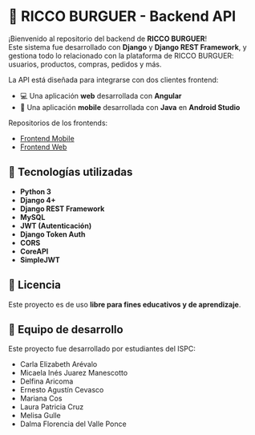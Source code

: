 # 🍔 RICCO BURGUER - Backend API

¡Bienvenido al repositorio del backend de **RICCO BURGUER**!  
Este sistema fue desarrollado con **Django** y **Django REST Framework**, y gestiona todo lo relacionado con la plataforma de RICCO BURGUER: usuarios, productos, compras, pedidos y más.

La API está diseñada para integrarse con dos clientes frontend:

- 💻 Una aplicación **web** desarrollada con **Angular**
- 📱 Una aplicación **mobile** desarrollada con **Java** en **Android Studio**

Repositorios de los frontends:

- [Frontend Mobile](https://github.com/G10-ISPC/Frontend-Mobile)
- [Frontend Web](https://github.com/G10-ISPC/Frontend-Web)


## 🚀 Tecnologías utilizadas

- **Python 3**
- **Django 4+**
- **Django REST Framework**
- **MySQL**
- **JWT (Autenticación)**
- **Django Token Auth**
- **CORS**
- **CoreAPI**
- **SimpleJWT**

## 📝 Licencia

Este proyecto es de uso **libre para fines educativos y de aprendizaje**.  

## 🙌 Equipo de desarrollo

Este proyecto fue desarrollado por estudiantes del ISPC:

- Carla Elizabeth Arévalo  
- Micaela Inés Juarez Manescotto  
- Delfina Aricoma  
- Ernesto Agustín Cevasco  
- Mariana Cos  
- Laura Patricia Cruz   
- Melisa Gulle  
- Dalma Florencia del Valle Ponce
